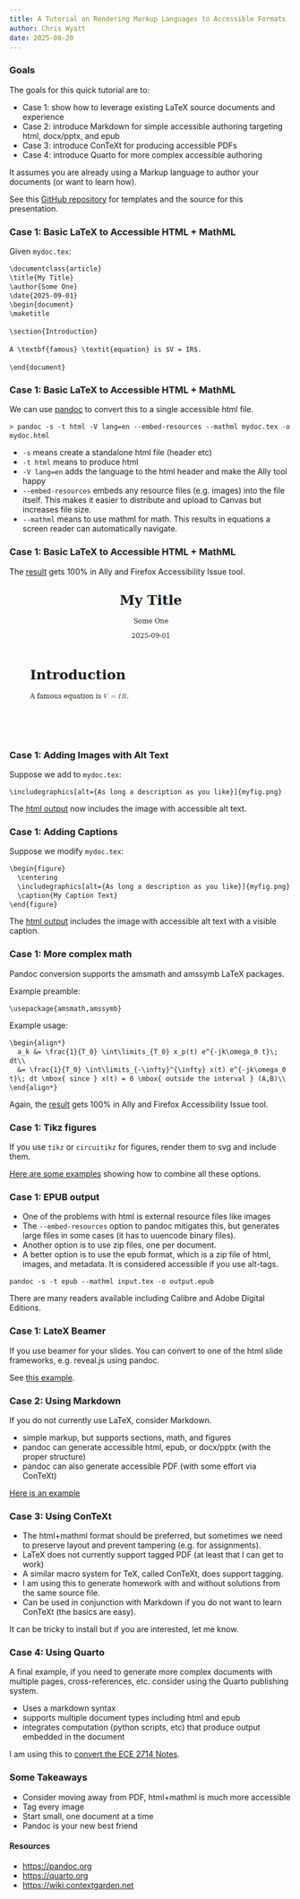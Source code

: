 ```yaml
---
title: A Tutorial on Rendering Markup Languages to Accessible Formats
author: Chris Wyatt
date: 2025-08-20
---
```


### Goals

The goals for this quick tutorial are to:

* Case 1: show how to leverage existing LaTeX source documents and experience
* Case 2: introduce Markdown for simple accessible authoring targeting html, docx/pptx, and epub
* Case 3: introduce ConTeXt for producing accessible PDFs
* Case 4: introduce Quarto for more complex accessible authoring

It assumes you are already using a Markup language to author your documents (or want to learn how).

See this [GitHub repository](https://github.com/clwyatt/accessibility-templates) for templates and the source for this presentation.

### Case 1: Basic LaTeX to Accessible HTML + MathML

Given ``mydoc.tex``:

```{.latex}
\documentclass{article}
\title{My Title}
\author{Some One}
\date{2025-09-01}
\begin{document}
\maketitle

\section{Introduction}

A \textbf{famous} \textit{equation} is $V = IR$.

\end{document}
```


### Case 1: Basic LaTeX to Accessible HTML + MathML

We can use [pandoc](https://pandoc.org) to convert this to a single accessible html file.

```{.sh}
> pandoc -s -t html -V lang=en --embed-resources --mathml mydoc.tex -o mydoc.html
```

* ``-s`` means create a standalone html file (header etc)
* ``-t html`` means to produce html
* ``-V lang=en`` adds the language to the html header and make the Ally tool happy
* ``--embed-resources`` embeds any resource files (e.g. images) into the file itself. This makes it easier to distribute and upload to Canvas but increases file size.
* ``--mathml`` means to use mathml for math. This results in equations a screen reader can automatically navigate.

### Case 1: Basic LaTeX to Accessible HTML + MathML

The [result](output/mydoc.html) gets 100% in Ally and Firefox Accessibility Issue tool.

![](mydoc.png)

### Case 1: Adding Images with Alt Text

Suppose we add to ``mydoc.tex``:

```{.latex}
\includegraphics[alt={As long a description as you like}]{myfig.png}
```

The [html output](output/mydoc-v2.html) now includes the image with accessible alt text.

### Case 1: Adding Captions

Suppose we modify ``mydoc.tex``:

```{.latex}
\begin{figure}
  \centering
  \includegraphics[alt={As long a description as you like}]{myfig.png}
  \caption{My Caption Text}
\end{figure}
```

The [html output](output/mydoc-v3.html) includes the image with accessible alt text with a visible caption.

### Case 1: More complex math

Pandoc conversion supports the amsmath and amssymb LaTeX packages.

Example preamble:

```{.latex}
\usepackage{amsmath,amssymb}
```

Example usage:
```{.latex}
\begin{align*}
  a_k &= \frac{1}{T_0} \int\limits_{T_0} x_p(t) e^{-jk\omega_0 t}\; dt\\
  &= \frac{1}{T_0} \int\limits_{-\infty}^{\infty} x(t) e^{-jk\omega_0 t}\; dt \mbox{ since } x(t) = 0 \mbox{ outside the interval } (A,B)\\
\end{align*}
```

Again, the [result](output/mydoc-v4.html) gets 100% in Ally and Firefox Accessibility Issue tool.

### Case 1: Tikz figures

If you use ``tikz`` or ``circuitikz`` for figures, render them to svg and include them.

[Here are some examples](https://github.com/clwyatt/ece3704-notes) showing how to combine all these options.

### Case 1: EPUB output

* One of the problems with html is external resource files like images
* The `--embed-resources` option to pandoc mitigates this, but generates large files in some cases (it has to uuencode binary files).
* Another option is to use zip files, one per document.
* A better option is to use the epub format, which is a zip file of html, images, and metadata. It is considered accessible if you use alt-tags.

```{.sh}
pandoc -s -t epub --mathml input.tex -o output.epub
```

There are many readers available including Calibre and Adobe Digital Editions.

### Case 1: LateX Beamer

If you use beamer for your slides. You can convert to one of the html slide frameworks, e.g. reveal.js using pandoc.

See [this example](https://github.com/clwyatt/accessibility-templates/tree/main/beamer-to-html).

### Case 2: Using Markdown

If you do not currently use LaTeX, consider Markdown.

* simple markup, but supports sections, math, and figures
* pandoc can generate accessible html, epub, or docx/pptx (with the proper structure)
* pandoc can also generate accessible PDF (with some effort via ConTeXt)

[Here is an example](https://github.com/clwyatt/accessibility-templates/tree/main/markdown-to-html-pdf-docx)

### Case 3: Using ConTeXt

* The html+mathml format should be preferred, but sometimes we need to preserve layout and prevent tampering (e.g. for assignments).
* LaTeX does not currently support tagged PDF (at least that I can get to work)
* A similar macro system for TeX, called ConTeXt, does support tagging.
* I am using this to generate homework with and without solutions from the same source file.
* Can be used in conjunction with Markdown if you do not want to learn ConTeXt (the basics are easy). 

It can be tricky to install but if you are interested, let me know.

### Case 4: Using Quarto

A final example, if you need to generate more complex documents with multiple pages, cross-references, etc. consider using the Quarto publishing system.

* Uses a markdown syntax
* supports multiple document types including html and epub
* integrates computation (python scripts, etc) that produce output embedded in the document

I am using this to [convert the ECE 2714 Notes](https://github.com/clwyatt/notes-2714).

### Some Takeaways

* Consider moving away from PDF, html+mathml is much more accessible
* Tag every image
* Start small, one document at a time
* Pandoc is your new best friend

#### Resources

* <https://pandoc.org>
* <https://quarto.org>
* <https://wiki.contextgarden.net>





